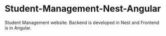 # Student-Management-Nest-Angular
Student Management website. Backend is developed in Nest and Frontend is in Angular.
